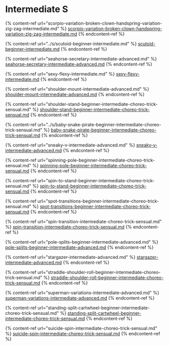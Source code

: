 # Intermediate S

{% content-ref url="scorpio-variation-broken-clown-handspring-variation-zig-zag-intermediate.md" %}
[scorpio-variation-broken-clown-handspring-variation-zig-zag-intermediate.md](scorpio-variation-broken-clown-handspring-variation-zig-zag-intermediate.md)
{% endcontent-ref %}

{% content-ref url="../s/scutoid-beginner-intermediate.md" %}
[scutoid-beginner-intermediate.md](../s/scutoid-beginner-intermediate.md)
{% endcontent-ref %}

{% content-ref url="seahorse-secretary-intermediate-advanced.md" %}
[seahorse-secretary-intermediate-advanced.md](seahorse-secretary-intermediate-advanced.md)
{% endcontent-ref %}

{% content-ref url="sexy-flexy-intermediate.md" %}
[sexy-flexy-intermediate.md](sexy-flexy-intermediate.md)
{% endcontent-ref %}

{% content-ref url="shoulder-mount-intermediate-advanced.md" %}
[shoulder-mount-intermediate-advanced.md](shoulder-mount-intermediate-advanced.md)
{% endcontent-ref %}

{% content-ref url="shoulder-stand-beginner-intermediate-choreo-trick-sensual.md" %}
[shoulder-stand-beginner-intermediate-choreo-trick-sensual.md](shoulder-stand-beginner-intermediate-choreo-trick-sensual.md)
{% endcontent-ref %}

{% content-ref url="../s/baby-snake-pirate-beginner-intermediate-choreo-trick-sensual.md" %}
[baby-snake-pirate-beginner-intermediate-choreo-trick-sensual.md](../s/baby-snake-pirate-beginner-intermediate-choreo-trick-sensual.md)
{% endcontent-ref %}

{% content-ref url="sneaky-v-intermediate-advanced.md" %}
[sneaky-v-intermediate-advanced.md](sneaky-v-intermediate-advanced.md)
{% endcontent-ref %}

{% content-ref url="spinning-pole-beginner-intermediate-choreo-trick-sensual.md" %}
[spinning-pole-beginner-intermediate-choreo-trick-sensual.md](spinning-pole-beginner-intermediate-choreo-trick-sensual.md)
{% endcontent-ref %}

{% content-ref url="spin-to-stand-beginner-intermediate-choreo-trick-sensual.md" %}
[spin-to-stand-beginner-intermediate-choreo-trick-sensual.md](spin-to-stand-beginner-intermediate-choreo-trick-sensual.md)
{% endcontent-ref %}

{% content-ref url="spot-transitions-beginner-intermediate-choreo-trick-sensual.md" %}
[spot-transitions-beginner-intermediate-choreo-trick-sensual.md](spot-transitions-beginner-intermediate-choreo-trick-sensual.md)
{% endcontent-ref %}

{% content-ref url="spin-transition-intermediate-choreo-trick-sensual.md" %}
[spin-transition-intermediate-choreo-trick-sensual.md](spin-transition-intermediate-choreo-trick-sensual.md)
{% endcontent-ref %}

{% content-ref url="pole-splits-beginner-intermediate-advanced.md" %}
[pole-splits-beginner-intermediate-advanced.md](pole-splits-beginner-intermediate-advanced.md)
{% endcontent-ref %}

{% content-ref url="stargazer-intermediate-advanced.md" %}
[stargazer-intermediate-advanced.md](stargazer-intermediate-advanced.md)
{% endcontent-ref %}

{% content-ref url="straddle-shoulder-roll-beginner-intermediate-choreo-trick-sensual.md" %}
[straddle-shoulder-roll-beginner-intermediate-choreo-trick-sensual.md](straddle-shoulder-roll-beginner-intermediate-choreo-trick-sensual.md)
{% endcontent-ref %}

{% content-ref url="superman-variations-intermediate-advanced.md" %}
[superman-variations-intermediate-advanced.md](superman-variations-intermediate-advanced.md)
{% endcontent-ref %}

{% content-ref url="standing-split-cartwheel-beginner-intermediate-choreo-trick-sensual.md" %}
[standing-split-cartwheel-beginner-intermediate-choreo-trick-sensual.md](standing-split-cartwheel-beginner-intermediate-choreo-trick-sensual.md)
{% endcontent-ref %}

{% content-ref url="suicide-spin-intermediate-choreo-trick-sensual.md" %}
[suicide-spin-intermediate-choreo-trick-sensual.md](suicide-spin-intermediate-choreo-trick-sensual.md)
{% endcontent-ref %}
